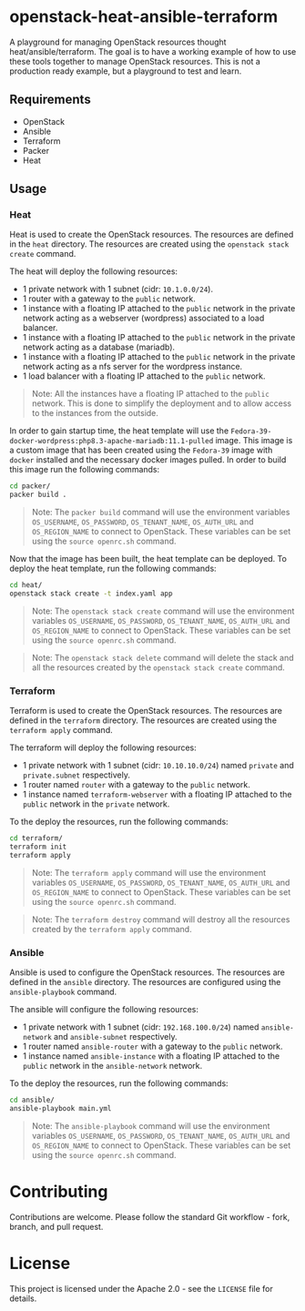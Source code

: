 # openstack-heat-ansible-terraform

A playground for managing OpenStack resources thought heat/ansible/terraform. The goal is to have a working example of how to use these tools together to manage OpenStack resources. This is not a production ready example, but a playground to test and learn.

## Requirements

- OpenStack
- Ansible
- Terraform
- Packer
- Heat

## Usage

### Heat

Heat is used to create the OpenStack resources. The resources are defined in the `heat` directory. The resources are created using the `openstack stack create` command.

The heat will deploy the following resources:

- 1 private network with 1 subnet (cidr: `10.1.0.0/24`).
- 1 router with a gateway to the `public` network.
- 1 instance with a floating IP attached to the `public` network in the private network acting as a webserver (wordpress) associated to a load balancer.
- 1 instance with a floating IP attached to the `public` network in the private network acting as a database (mariadb).
- 1 instance with a floating IP attached to the `public` network in the private network acting as a nfs server for the wordpress instance.
- 1 load balancer with a floating IP attached to the `public` network.

> Note: All the instances have a floating IP attached to the `public` network. This is done to simplify the deployment and to allow access to the instances from the outside.

In order to gain startup time, the heat template will use the `Fedora-39-docker-wordpress:php8.3-apache-mariadb:11.1-pulled` image. This image is a custom image that has been created using the `Fedora-39` image with `docker` installed and the necessary docker images pulled. In order to build this image run the following commands:

```bash
cd packer/
packer build .
```

> Note: The `packer build` command will use the environment variables `OS_USERNAME`, `OS_PASSWORD`, `OS_TENANT_NAME`, `OS_AUTH_URL` and `OS_REGION_NAME` to connect to OpenStack. These variables can be set using the `source openrc.sh` command.

Now that the image has been built, the heat template can be deployed. To deploy the heat template, run the following commands:

```bash
cd heat/
openstack stack create -t index.yaml app
```

> Note: The `openstack stack create` command will use the environment variables `OS_USERNAME`, `OS_PASSWORD`, `OS_TENANT_NAME`, `OS_AUTH_URL` and `OS_REGION_NAME` to connect to OpenStack. These variables can be set using the `source openrc.sh` command.

> Note: The `openstack stack delete` command will delete the stack and all the resources created by the `openstack stack create` command.

### Terraform

Terraform is used to create the OpenStack resources. The resources are defined in the `terraform` directory. The resources are created using the `terraform apply` command.

The terraform will deploy the following resources:

- 1 private network with 1 subnet (cidr: `10.10.10.0/24`) named `private` and `private.subnet` respectively.
- 1 router named `router` with a gateway to the `public` network.
- 1 instance named `terraform-webserver` with a floating IP attached to the `public` network in the `private` network.

To the deploy the resources, run the following commands:

```bash
cd terraform/
terraform init
terraform apply
```

> Note: The `terraform apply` command will use the environment variables `OS_USERNAME`, `OS_PASSWORD`, `OS_TENANT_NAME`, `OS_AUTH_URL` and `OS_REGION_NAME` to connect to OpenStack. These variables can be set using the `source openrc.sh` command.

> Note: The `terraform destroy` command will destroy all the resources created by the `terraform apply` command.

### Ansible

Ansible is used to configure the OpenStack resources. The resources are defined in the `ansible` directory. The resources are configured using the `ansible-playbook` command.

The ansible will configure the following resources:

- 1 private network with 1 subnet (cidr: `192.168.100.0/24`) named `ansible-network` and `ansible-subnet` respectively.
- 1 router named `ansible-router` with a gateway to the `public` network.
- 1 instance named `ansible-instance` with a floating IP attached to the `public` network in the `ansible-network` network.

To the deploy the resources, run the following commands:

```bash
cd ansible/
ansible-playbook main.yml
```

> Note: The `ansible-playbook` command will use the environment variables `OS_USERNAME`, `OS_PASSWORD`, `OS_TENANT_NAME`, `OS_AUTH_URL` and `OS_REGION_NAME` to connect to OpenStack. These variables can be set using the `source openrc.sh` command.

# Contributing

Contributions are welcome. Please follow the standard Git workflow - fork, branch, and pull request.

# License

This project is licensed under the Apache 2.0 - see the `LICENSE` file for details.
